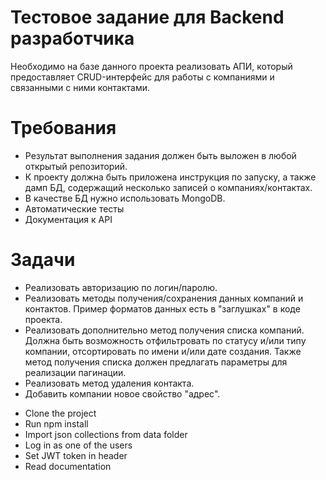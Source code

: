 # Тестовое задание для Backend разработчика

Необходимо на базе данного проекта реализовать АПИ, который предоставляет CRUD-интерфейс для работы с компаниями и связанными с ними контактами.

# Требования

* Результат выполнения задания должен быть выложен в любой открытый репозиторий.
* К проекту должна быть приложена инструкция по запуску, а также дамп БД, содержащий несколько записей о компаниях/контактах.
* В качестве БД нужно использовать MongoDB.
* Автоматические тесты
* Документация к API

# Задачи

* Реализовать авторизацию по логин/паролю.
* Реализовать методы получения/сохранения данных компаний и контактов. Пример форматов данных есть в "заглушках" в коде проекта.
* Реализовать дополнительно метод получения списка компаний. Должна быть возможность отфильтровать по статусу и/или типу компании, отсортировать по имени и/или дате создания. Также метод получения списка должен предлагать параметры для реализации пагинации.
* Реализовать метод удаления контакта.
* Добавить компании новое свойство "адрес".

- Clone the project
- Run npm install
- Import json collections from data folder
- Log in as one of the users
- Set JWT token in header
- Read documentation